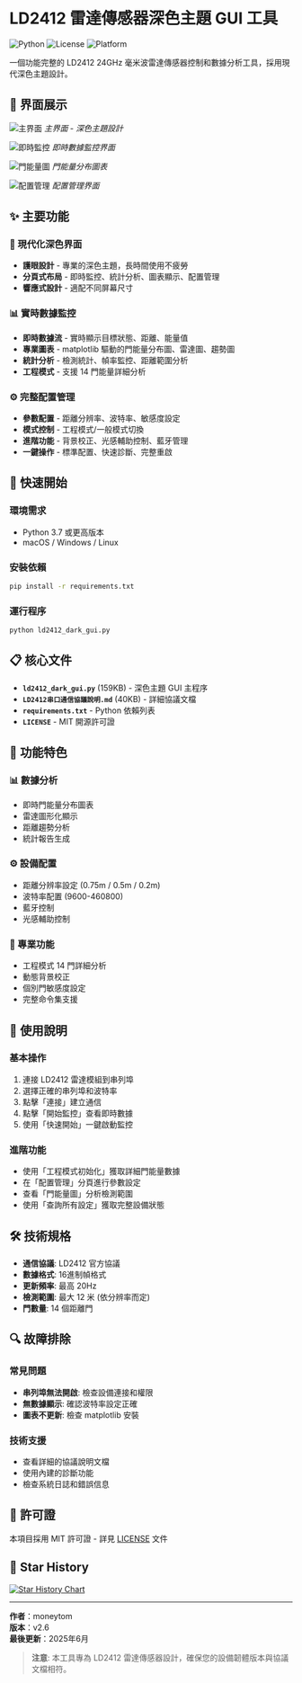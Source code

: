 # LD2412 雷達傳感器深色主題 GUI 工具

![Python](https://img.shields.io/badge/Python-3.7+-blue.svg)
![License](https://img.shields.io/badge/License-MIT-green.svg)
![Platform](https://img.shields.io/badge/Platform-Windows%20|%20macOS%20|%20Linux-lightgrey.svg)

一個功能完整的 LD2412 24GHz 毫米波雷達傳感器控制和數據分析工具，採用現代深色主題設計。

## 📸 界面展示

<!-- 添加應用程序截圖 -->
![主界面](docs/images/main_interface.png)
*主界面 - 深色主題設計*

![即時監控](docs/images/realtime_monitoring.png)
*即時數據監控界面*

![門能量圖](docs/images/gate_energy_chart.png)
*門能量分布圖表*

![配置管理](docs/images/configuration.png)
*配置管理界面*

## ✨ 主要功能

### 🎨 現代化深色界面
- **護眼設計** - 專業的深色主題，長時間使用不疲勞
- **分頁式布局** - 即時監控、統計分析、圖表顯示、配置管理
- **響應式設計** - 適配不同屏幕尺寸

### 📊 實時數據監控
- **即時數據流** - 實時顯示目標狀態、距離、能量值
- **專業圖表** - matplotlib 驅動的門能量分布圖、雷達圖、趨勢圖
- **統計分析** - 檢測統計、幀率監控、距離範圍分析
- **工程模式** - 支援 14 門能量詳細分析

### ⚙️ 完整配置管理
- **參數配置** - 距離分辨率、波特率、敏感度設定
- **模式控制** - 工程模式/一般模式切換
- **進階功能** - 背景校正、光感輔助控制、藍牙管理
- **一鍵操作** - 標準配置、快速診斷、完整重啟

## 🚀 快速開始

### 環境需求
- Python 3.7 或更高版本
- macOS / Windows / Linux

### 安裝依賴
```bash
pip install -r requirements.txt
```

### 運行程序
```bash
python ld2412_dark_gui.py
```

## 📋 核心文件

- **`ld2412_dark_gui.py`** (159KB) - 深色主題 GUI 主程序
- **`LD2412串口通信協議說明.md`** (40KB) - 詳細協議文檔
- **`requirements.txt`** - Python 依賴列表
- **`LICENSE`** - MIT 開源許可證

## 🔧 功能特色

### 📊 數據分析
- 即時門能量分布圖表
- 雷達圖形化顯示
- 距離趨勢分析
- 統計報告生成

### ⚙️ 設備配置
- 距離分辨率設定 (0.75m / 0.5m / 0.2m)
- 波特率配置 (9600-460800)
- 藍牙控制
- 光感輔助控制

### 🎯 專業功能
- 工程模式 14 門詳細分析
- 動態背景校正
- 個別門敏感度設定
- 完整命令集支援

## 📖 使用說明

### 基本操作
1. 連接 LD2412 雷達模組到串列埠
2. 選擇正確的串列埠和波特率
3. 點擊「連接」建立通信
4. 點擊「開始監控」查看即時數據
5. 使用「快速開始」一鍵啟動監控

### 進階功能
- 使用「工程模式初始化」獲取詳細門能量數據
- 在「配置管理」分頁進行參數設定
- 查看「門能量圖」分析檢測範圍
- 使用「查詢所有設定」獲取完整設備狀態

## 🛠️ 技術規格

- **通信協議**: LD2412 官方協議
- **數據格式**: 16進制幀格式
- **更新頻率**: 最高 20Hz
- **檢測範圍**: 最大 12 米 (依分辨率而定)
- **門數量**: 14 個距離門

## 🔍 故障排除

### 常見問題
- **串列埠無法開啟**: 檢查設備連接和權限
- **無數據顯示**: 確認波特率設定正確
- **圖表不更新**: 檢查 matplotlib 安裝

### 技術支援
- 查看詳細的協議說明文檔
- 使用內建的診斷功能
- 檢查系統日誌和錯誤信息

## 📄 許可證

本項目採用 MIT 許可證 - 詳見 [LICENSE](LICENSE) 文件

## 🌟 Star History

[![Star History Chart](https://api.star-history.com/svg?repos=moneytom/LD2412-Tools&type=Date)](https://star-history.com/#moneytom/LD2412-Tools&Date)

---

**作者**：moneytom  
**版本**：v2.6  
**最後更新**：2025年6月

> **注意**: 本工具專為 LD2412 雷達傳感器設計，確保您的設備韌體版本與協議文檔相符。
